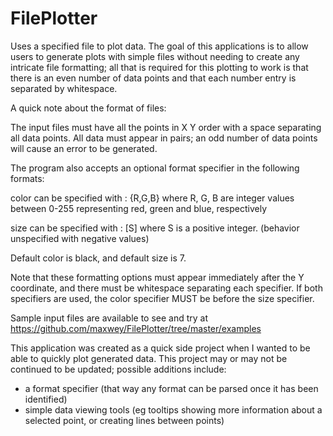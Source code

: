 # FilePlotter
Uses a specified file to plot data. The goal of this applications is to allow users to generate plots with simple files without needing to 
create any intricate file formatting; all that is required for this plotting to work is that there is an even number of data points and
that each number entry is separated by whitespace.


A quick note about the format of files:

The input files must have all the points in X Y order with a space separating all data points.
All data must appear in pairs; an odd number of data points will cause an error to be generated.

The program also accepts an optional format specifier in the following formats:

color can be specified with : {R,G,B}
where R, G, B are integer values between 0-255 representing red, green and blue, respectively

size can be specified with : [S]
where S is a positive integer. (behavior unspecified with negative values)

Default color is black, and default size is 7.

Note that these formatting options must appear immediately after the Y coordinate, and there must be
whitespace separating each specifier. If both specifiers are used, the color specifier MUST be before the size specifier.

Sample input files are available to see and try at https://github.com/maxwey/FilePlotter/tree/master/examples




This application was created as a quick side project when I wanted to be able to quickly plot generated data. 
This project may or may not be continued to be updated; possible additions include: 
- a format specifier (that way any format can be parsed once it has been identified)
- simple data viewing tools (eg tooltips showing more information about a selected point, or creating lines between points)
